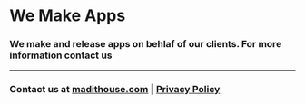 # We Make Apps

### We make and release apps on behlaf of our clients. For more information contact us

---
### Contact us at [madithouse.com](https://madithouse.com) | [Privacy Policy](/privacy-policy.md)
